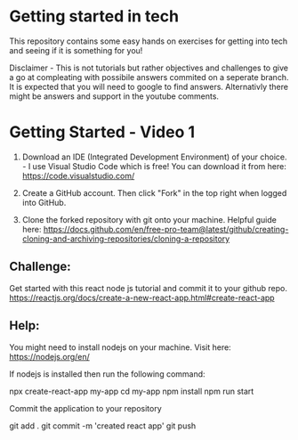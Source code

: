 # Getting started in tech
This repository contains some easy hands on exercises for getting into tech and seeing if it is something for you!

Disclaimer - This is not tutorials but rather objectives and challenges to give a go at compleating with possibile answers commited on a seperate branch. It is expected that you will need to google to find answers. Alternativly there might be answers and support in the youtube comments. 

# Getting Started - Video 1

1. Download an IDE (Integrated Development Environment) of your choice. - I use Visual Studio Code which is free!
You can download it from here: https://code.visualstudio.com/

2. Create a GitHub account. Then click "Fork" in the top right when logged into GitHub. 

3. Clone the forked repository with git onto your machine.
Helpful guide here: https://docs.github.com/en/free-pro-team@latest/github/creating-cloning-and-archiving-repositories/cloning-a-repository

## Challenge: 
Get started with this react node js tutorial and commit it to your github repo.
https://reactjs.org/docs/create-a-new-react-app.html#create-react-app

## Help:
You might need to install nodejs on your machine. Visit here: https://nodejs.org/en/

If nodejs is installed then run the following command: 

npx create-react-app my-app
cd my-app
npm install
npm run start

Commit the application to your repository

git add .
git commit -m 'created react app'
git push

